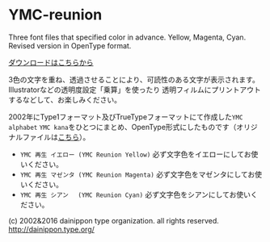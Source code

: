# YMC-reunion
Three font files that specified color in advance. Yellow, Magenta, Cyan. Revised version in OpenType format.

[ダウンロードはこちらから](https://github.com/dainippon-type/YMC-reunion/releases)


3色の文字を重ね、透過させることにより、可読性のある文字が表示されます。
Illustratorなどの透明度設定「乗算」を使ったり
透明フィルムにプリントアウトするなどして、お楽しみください。

2002年にType1フォーマット及びTrueTypeフォーマットにて作成した`YMC alphabet` `YMC kana`をひとつにまとめ、OpenType形式にしたものです（オリジナルファイルは[こちら](https://github.com/dainippon-type/YMC-font)）。

- `YMC 再生 イエロー (YMC Reunion Yellow)`    必ず文字色をイエローにしてお使いください。
- `YMC 再生 マゼンタ (YMC Reunion Magenta)`   必ず文字色をマゼンタにしてお使いください。
- `YMC 再生 シアン　 (YMC Reunion Cyan)`      必ず文字色をシアンにしてお使いください。

(c) 2002&2016 dainippon type organization. all rights reserved.
http://dainippon.type.org/

